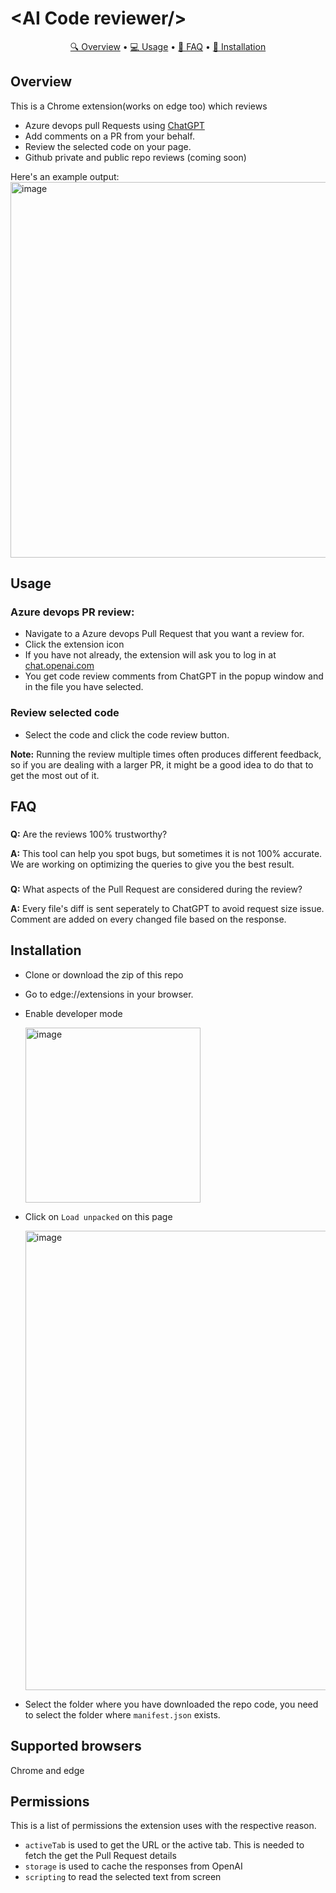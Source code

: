 

# &lt;AI Code reviewer/&gt;

<p align="center">
  <a href="#overview">🔍 Overview</a> •
  <a href="#usage">💻 Usage</a> •
  <a href="#faq">📖 FAQ</a> •
  <a href="#installation">🔧 Installation</a>
</p>

## Overview

This is a Chrome extension(works on edge too) which reviews 
- Azure devops pull Requests using [ChatGPT](https://chat.openai.com/) 
- Add comments on a PR from your behalf.
- Review the selected code on your page.
- Github private and public repo reviews (coming soon)

Here's an example output:
<img width="601" alt="image" src="https://user-images.githubusercontent.com/10302110/219318708-dd508803-a467-4dc6-8122-eeadd62eb179.png">

## Usage

### Azure devops PR review: 
- Navigate to a Azure devops Pull Request that you want a review for.
- Click the extension icon
- If you have not already, the extension will ask you to log in at [chat.openai.com](https://chat.openai.com)
- You get code review comments from ChatGPT in the popup window and in the file you have selected.

### Review selected code
- Select the code and click the code review button.

**Note:** Running the review multiple times often produces different feedback, so if you are dealing with a larger PR, it might be a good idea to do that to get the most out of it.

## FAQ

###

**Q:** Are the reviews 100% trustworthy?

**A:** This tool can help you spot bugs, but sometimes it is not 100% accurate. We are working on optimizing the queries to give you the best result.

###

**Q:** What aspects of the Pull Request are considered during the review?

**A:** Every file's diff is sent seperately to ChatGPT to avoid request size issue. Comment are added on every changed file based on the response.

## Installation

- Clone or download the zip of this repo 

- Go to edge://extensions in your browser.

- Enable developer mode

  <img width="280" alt="image" src="https://user-images.githubusercontent.com/10302110/218680951-11a09d9a-95dc-4bcb-95a9-553ff7d75439.png">

- Click on `Load unpacked` on this page

  <img width="735" alt="image" src="https://user-images.githubusercontent.com/10302110/218681042-17634a8d-78c1-4666-82c1-47cbbb27de61.png">

- Select the folder where you have downloaded the repo code, you need to select the folder where `manifest.json` exists.

## Supported browsers

Chrome and edge

## Permissions

This is a list of permissions the extension uses with the respective reason.

- `activeTab` is used to get the URL or the active tab. This is needed to fetch the get the Pull Request details
- `storage` is used to cache the responses from OpenAI
- `scripting` to read the selected text from screen
